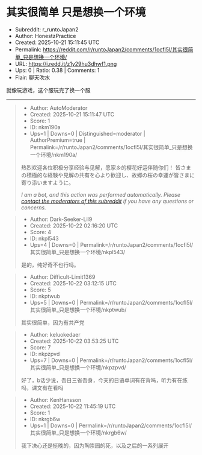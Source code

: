 # 其实很简单 只是想换一个环境

- Subreddit: r_runtoJapan2
- Author: HonestzPractice
- Created: 2025-10-21 15:11:45 UTC
- Permalink: https://reddit.com/r/runtoJapan2/comments/1ocfl5l/其实很简单_只是想换一个环境/
- URL: https://i.redd.it/z1y29hu3dhwf1.png
- Ups: 0 | Ratio: 0.38 | Comments: 1
- Flair: 聊天吹水


就像玩游戏，这个服玩完了换一个服


---

> - Author: AutoModerator
> - Created: 2025-10-21 15:11:47 UTC
> - Score: 1
> - ID: nkm190a
> - Ups=1 | Downs=0 | Distinguished=moderator | AuthorPremium=true | Permalink=/r/runtoJapan2/comments/1ocfl5l/其实很简单_只是想换一个环境/nkm190a/
>
> 热烈欢迎各位积极分享经验与见解，愿家乡的樱花好运伴随你们！
> 皆さまの積極的な経験や見解の共有を心より歓迎し、故郷の桜の幸運が皆さまに寄り添いますように。
> 
> *I am a bot, and this action was performed automatically. Please [contact the moderators of this subreddit](/message/compose/?to=/r/runtoJapan2) if you have any questions or concerns.*

> - Author: Dark-Seeker-Lil9
> - Created: 2025-10-22 02:16:20 UTC
> - Score: 4
> - ID: nkpl543
> - Ups=4 | Downs=0 | Permalink=/r/runtoJapan2/comments/1ocfl5l/其实很简单_只是想换一个环境/nkpl543/
>
> 是的，纯好奇不也行吗。

> - Author: Difficult-Limit1369
> - Created: 2025-10-22 03:12:15 UTC
> - Score: 5
> - ID: nkptwub
> - Ups=5 | Downs=0 | Permalink=/r/runtoJapan2/comments/1ocfl5l/其实很简单_只是想换一个环境/nkptwub/
>
> 其实很简单，因为有共产党

> - Author: keluokedaer
> - Created: 2025-10-22 03:53:25 UTC
> - Score: 7
> - ID: nkpzpvd
> - Ups=7 | Downs=0 | Permalink=/r/runtoJapan2/comments/1ocfl5l/其实很简单_只是想换一个环境/nkpzpvd/
>
> 好了，b话少说，吾日三省吾身，今天的日语单词有在背吗，听力有在练吗，课文有在看吗

> - Author: KenHansson
> - Created: 2025-10-22 11:45:19 UTC
> - Score: 1
> - ID: nkrgb6w
> - Ups=1 | Downs=0 | Permalink=/r/runtoJapan2/comments/1ocfl5l/其实很简单_只是想换一个环境/nkrgb6w/
>
> 我下决心还是挺晚的，因为陶崇园的死，以及之后的一系列展开
